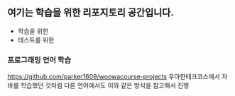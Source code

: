 ## 여기는 학습을 위한 리포지토리 공간입니다.
- 학습을 위한
- 테스트를 위한

### 프로그래밍 언어 학습
<https://github.com/parker1609/woowacourse-projects> 우아한테크코스에서 자바를 학습했던 것처럼 다른 언어에서도 이와 같은 방식을 참고해서 진행

<!--

**Here are some ideas to get you started:**

🙋‍♀️ A short introduction - what is your organization all about?
🌈 Contribution guidelines - how can the community get involved?
👩‍💻 Useful resources - where can the community find your docs? Is there anything else the community should know?
🍿 Fun facts - what does your team eat for breakfast?
🧙 Remember, you can do mighty things with the power of [Markdown](https://docs.github.com/github/writing-on-github/getting-started-with-writing-and-formatting-on-github/basic-writing-and-formatting-syntax)
-->
